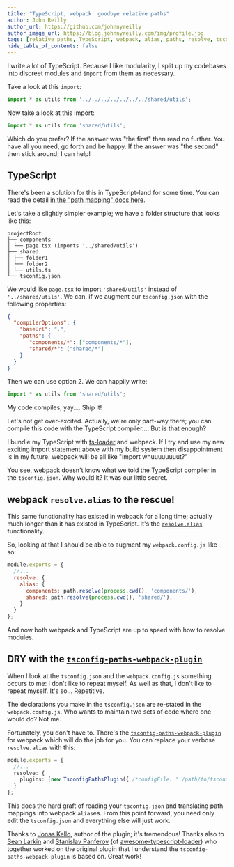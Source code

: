 ```yaml
---
title: "TypeScript, webpack: goodbye relative paths"
author: John Reilly
author_url: https://github.com/johnnyreilly
author_image_url: https://blog.johnnyreilly.com/img/profile.jpg
tags: [relative paths, TypeScript, webpack, alias, paths, resolve, tsconfig-paths-webpack-plugin]
hide_table_of_contents: false
---
```

I write a lot of TypeScript. Because I like modularity, I split up my codebases into discreet modules and `import` from them as necessary.

 Take a look at this `import`:

```ts
import * as utils from '../../../../../../../shared/utils';
```

Now take a look at this import:

```ts
import * as utils from 'shared/utils';
```

Which do you prefer? If the answer was "the first" then read no further. You have all you need, go forth and be happy. If the answer was "the second" then stick around; I can help!

## TypeScript

There's been a solution for this in TypeScript-land for some time. You can read the detail [in the "path mapping" docs here](<https://www.typescriptlang.org/docs/handbook/module-resolution.html#path-mapping>).

Let's take a slightly simpler example; we have a folder structure that looks like this:

```console
projectRoot 
├── components 
│ └── page.tsx (imports '../shared/utils') 
├── shared 
│ ├── folder1 
│ └── folder2 
│ └── utils.ts 
└── tsconfig.json
```

We would like `page.tsx` to import `'shared/utils'` instead of `'../shared/utils'`. We can, if we augment our `tsconfig.json` with the following properties:

```json
{ 
  "compilerOptions": { 
    "baseUrl": ".", 
    "paths": { 
       "components/*": ["components/*"],
       "shared/*": ["shared/*"]
    }
  }
}
```

Then we can use option 2. We can happily write:

```ts
import * as utils from 'shared/utils';
```

My code compiles, yay.... Ship it!

Let's not get over-excited. Actually, we're only part-way there; you can compile this code with the TypeScript compiler.... But is that enough?

I bundle my TypeScript with [ts-loader](<https://github.com/TypeStrong/ts-loader>) and webpack. If I try and use my new exciting import statement above with my build system then disappointment is in my future. webpack will be all like "import whuuuuuuuut?"

You see, webpack doesn't know what we told the TypeScript compiler in the `tsconfig.json`. Why would it? It was our little secret.

## webpack `resolve.alias` to the rescue!

This same functionality has existed in webpack for a long time; actually much longer than it has existed in TypeScript. It's the [`resolve.alias`](<https://webpack.js.org/configuration/resolve/#resolve-alias>) functionality.

So, looking at that I should be able to augment my `webpack.config.js` like so:

```js
module.exports = {
  //...
  resolve: {
    alias: {
      components: path.resolve(process.cwd(), 'components/'),
      shared: path.resolve(process.cwd(), 'shared/'),
    }
  }
};
```

And now both webpack and TypeScript are up to speed with how to resolve modules.

## DRY with the [`tsconfig-paths-webpack-plugin`](<https://github.com/dividab/tsconfig-paths-webpack-plugin>)

When I look at the `tsconfig.json` and the `webpack.config.js` something occurs to me: I don't like to repeat myself. As well as that, I don't like to repeat myself. It's so... Repetitive.

The declarations you make in the `tsconfig.json` are re-stated in the `webpack.config.js`. Who wants to maintain two sets of code where one would do? Not me.

Fortunately, you don't have to. There's the [`tsconfig-paths-webpack-plugin`](<https://github.com/dividab/tsconfig-paths-webpack-plugin>) for webpack which will do the job for you. You can replace your verbose `resolve.alias` with this:

```ts
module.exports = {
  //...
  resolve: {
    plugins: [new TsconfigPathsPlugin({ /*configFile: "./path/to/tsconfig.json" */ })]
  }
};
```

This does the hard graft of reading your `tsconfig.json` and translating path mappings into webpack `alias`es. From this point forward, you need only edit the `tsconfig.json` and everything else will just work.

Thanks to [Jonas Kello](<https://github.com/jonaskello>), author of the plugin; it's tremendous! Thanks also to [Sean Larkin](<https://twitter.com/TheLarkInn>) and [Stanislav Panferov](<https://github.com/s-panferov>) (of [awesome-typescript-loader](<https://github.com/s-panferov/awesome-typescript-loader>)) who together worked on the original plugin that I understand the `tsconfig-paths-webpack-plugin` is based on. Great work!



